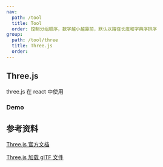 ```yaml
---
nav:
  path: /tool
  title: Tool
  order: 控制分组顺序，数字越小越靠前，默认以路径长度和字典序排序
group:
  path: /tool/three
  title: Three.js
  order:
---
```


## Three.js

three.js 在 react 中使用

### Demo

<code src="./index.tsx" title='官方demo-使用NPM进行测试' desc='react中使用three.js'></code> <code transform src="./index2.tsx" title='Three.js加载glTF文件' desc='导入的文件一定要在public文件夹'></code>

## 参考资料

[Three.js 官方文档](https://threejs.org/docs/#manual/zh/buildTools/Testing-with-NPM)

[Three.js 加载 glTF 文件](https://juejin.cn/post/7026220849942233096)
